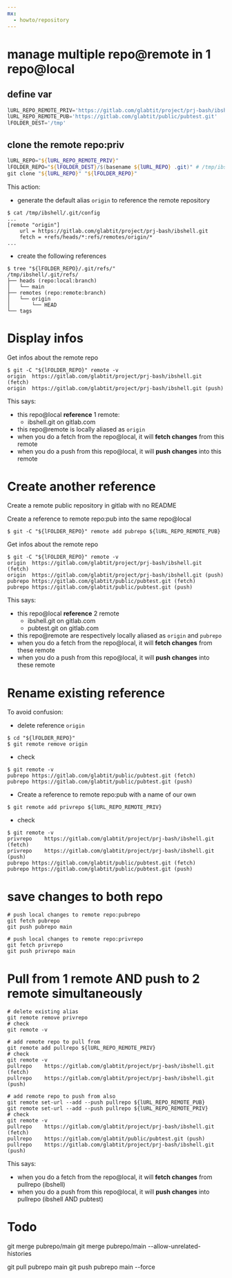 ```yaml
---
mx:  
  - howto/repository
---
```


# manage multiple repo@remote in 1 repo@local

## define var
```powershell
lURL_REPO_REMOTE_PRIV='https://gitlab.com/glabtit/project/prj-bash/ibshell.git'
lURL_REPO_REMOTE_PUB='https://gitlab.com/glabtit/public/pubtest.git'
lFOLDER_DEST='/tmp'
```
## clone the remote repo:priv
```powershell
lURL_REPO="${lURL_REPO_REMOTE_PRIV}"
lFOLDER_REPO="${lFOLDER_DEST}/$(basename ${lURL_REPO} .git)" # /tmp/ibshell
git clone "${lURL_REPO}" "${lFOLDER_REPO}"
```
This action:
- generate the default alias `origin` to reference the remote repository

```shell
$ cat /tmp/ibshell/.git/config
...
[remote "origin"]
	url = https://gitlab.com/glabtit/project/prj-bash/ibshell.git
	fetch = +refs/heads/*:refs/remotes/origin/*
...
```

- create the following references
```shell
$ tree "${lFOLDER_REPO}/.git/refs/"
/tmp/ibshell/.git/refs/
├── heads (repo:local:branch)
│   └── main
├── remotes (repo:remote:branch)
│   └── origin
│       └── HEAD
└── tags
```

# Display infos
Get infos about the remote repo 
```shell
$ git -C "${lFOLDER_REPO}" remote -v
origin	https://gitlab.com/glabtit/project/prj-bash/ibshell.git (fetch)
origin	https://gitlab.com/glabtit/project/prj-bash/ibshell.git (push)
```
This says:
  - this repo@local **reference** 1 remote:
    - ibshell.git on gitlab.com
  - this repo@remote is locally aliased as `origin`
  - when you do a fetch from the  repo@local, it will **fetch changes** from this remote
  - when you do a push  from this repo@local, it will **push  changes** into this remote

# Create another reference
Create a remote public repository in gitlab with no README

Create a reference to remote repo:pub into the same repo@local
```shell
$ git -C "${lFOLDER_REPO}" remote add pubrepo ${lURL_REPO_REMOTE_PUB}
```
Get infos about the remote repo 
```shell
$ git -C "${lFOLDER_REPO}" remote -v
origin	https://gitlab.com/glabtit/project/prj-bash/ibshell.git (fetch)
origin	https://gitlab.com/glabtit/project/prj-bash/ibshell.git (push)
pubrepo	https://gitlab.com/glabtit/public/pubtest.git (fetch)
pubrepo	https://gitlab.com/glabtit/public/pubtest.git (push)
```

This says:
  - this repo@local **reference** 2 remote 
    - ibshell.git on gitlab.com
    - pubtest.git on gitlab.com
  - this repo@remote are respectively locally aliased as `origin` and `pubrepo`
  - when you do a fetch from the  repo@local, it will **fetch changes** from these remote
  - when you do a push  from this repo@local, it will **push  changes** into these remote

# Rename existing reference
To avoid confusion:

- delete reference `origin`
```shell
$ cd "${lFOLDER_REPO}"
$ git remote remove origin
```

- check
```shell
$ git remote -v
pubrepo	https://gitlab.com/glabtit/public/pubtest.git (fetch)
pubrepo	https://gitlab.com/glabtit/public/pubtest.git (push)
```

- Create a reference to remote repo:pub with a name of our own
```shell
$ git remote add privrepo ${lURL_REPO_REMOTE_PRIV}
```

- check
```shell
$ git remote -v
privrepo	https://gitlab.com/glabtit/project/prj-bash/ibshell.git (fetch)
privrepo	https://gitlab.com/glabtit/project/prj-bash/ibshell.git (push)
pubrepo	https://gitlab.com/glabtit/public/pubtest.git (fetch)
pubrepo	https://gitlab.com/glabtit/public/pubtest.git (push)
```

# save changes to both repo
```shell
# push local changes to remote repo:pubrepo
git fetch pubrepo
git push pubrepo main

# push local changes to remote repo:privrepo
git fetch privrepo
git push privrepo main
```
# Pull from 1 remote AND push to 2 remote simultaneously
```shell
# delete existing alias
git remote remove privrepo
# check
git remote -v

# add remote repo to pull from
git remote add pullrepo ${lURL_REPO_REMOTE_PRIV}
# check
git remote -v
pullrepo	https://gitlab.com/glabtit/project/prj-bash/ibshell.git (fetch)
pullrepo	https://gitlab.com/glabtit/project/prj-bash/ibshell.git (push)

# add remote repo to push from also
git remote set-url --add --push pullrepo ${lURL_REPO_REMOTE_PUB}
git remote set-url --add --push pullrepo ${lURL_REPO_REMOTE_PRIV}
# check
git remote -v
pullrepo	https://gitlab.com/glabtit/project/prj-bash/ibshell.git (fetch)
pullrepo	https://gitlab.com/glabtit/public/pubtest.git (push)
pullrepo	https://gitlab.com/glabtit/project/prj-bash/ibshell.git (push)
```
This says:
  - when you do a fetch from the  repo@local, it will **fetch changes** from pullrepo (ibshell)
  - when you do a push  from this repo@local, it will **push  changes** into pullrepo (ibshell AND pubtest) 


# Todo
git merge pubrepo/main
git merge pubrepo/main --allow-unrelated-histories


git pull pubrepo main
git push pubrepo main --force

